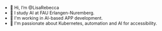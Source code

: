 - 👋 Hi, I’m @LisaRebecca
- 👀 I study AI at FAU Erlangen-Nuremberg.
- 🌱 I'm working in AI-based APP development.
- 💙 I'm passionate about Kubernetes, automation and AI for accessibility.

<!---
LisaRebecca/LisaRebecca is a ✨ special ✨ repository because its `README.md` (this file) appears on your GitHub profile.
You can click the Preview link to take a look at your changes.
--->
